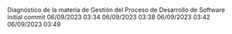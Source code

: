 Diagnóstico de la materia de Gestión del Proceso de Desarrollo de Software
Initial commit 06/09/2023 03:34
06/09/2023 03:38
06/09/2023 03:42
06/09/2023 03:49